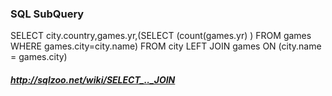 ### SQL  SubQuery
  SELECT  city.country,games.yr,(SELECT (count(games.yr) ) FROM games WHERE games.city=city.name)
  FROM city LEFT JOIN games
       ON (city.name = games.city)
       
       
 ##### http://sqlzoo.net/wiki/SELECT_.._JOIN
